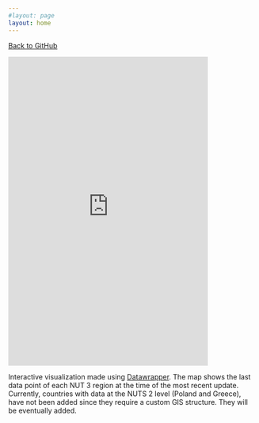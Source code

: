 ```yaml
---
#layout: page
layout: home
---
```


[Back to GitHub](https://github.com/asjadnaqvi/COVID19-European-Regional-Tracker)


<iframe title="Cumulative COVID-19 cases for European Regions" aria-label="Map" id="datawrapper-chart-zI4he" src="https://datawrapper.dwcdn.net/zI4he/4/" scrolling="no" frameborder="0" style="width: 0; min-width: 80% !important; border: none;" height="624"></iframe><script type="text/javascript">!function(){"use strict";window.addEventListener("message",(function(e){if(void 0!==e.data["datawrapper-height"]){var t=document.querySelectorAll("iframe");for(var a in e.data["datawrapper-height"])for(var r=0;r<t.length;r++){if(t[r].contentWindow===e.source)t[r].style.height=e.data["datawrapper-height"][a]+"px"}}}))}();
</script>

Interactive visualization made using [Datawrapper](https://www.datawrapper.de/). The map shows the last data point of each NUT 3 region at the time of the most recent update. Currently, countries with data at the NUTS 2 level (Poland and Greece), have not been added since they require a custom GIS structure. They will be eventually added.
